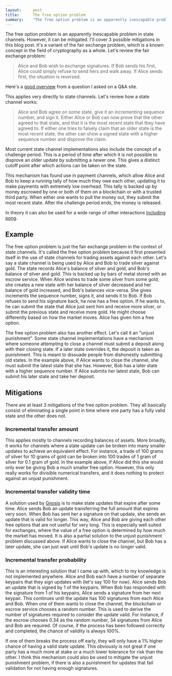 ```yaml
---
layout:     post
title:      The free option problem
summary:    "The free option problem is an apparently inescapable problem in state channels. However, it can be mitigated. I'll cover 3 possible mitigations in this blog post. It's a variant of the fair exchange problem, which is a known concept in the field of cryptography as a whole."
---
```


The free option problem is an apparently inescapable problem in state channels. However, it can be mitigated. I'll cover 3 possible mitigations in this blog post. It's a variant of the fair exchange problem, which is a known concept in the field of cryptography as a whole. Let's review the fair exchange problem: 

> Alice and Bob wish to exchange signatures. If Bob sends his first, Alice could simply refuse to send hers and walk away. If Alice sends first, the situation is reversed.

Here's a [good overview](https://crypto.stackexchange.com/questions/35828/is-it-possible-for-alice-and-bob-to-both-sign-a-message-simultaneously) from a question I asked on a Q&A site.

This applies very directly to state channels. Let's review how a state channel works:

> Alice and Bob agree on some state, give it an incrementing sequence number, and sign it. Either Alice or Bob can now prove that the other agreed to that state, and that it is the most recent state that they have agreed to. If either one tries to falsely claim that an older state is the most recent state, the other can show a signed state with a higher sequence number and disprove the claim.

Most current state channel implementations also include the concept of a challenge period. This is a period of time after which it is not possible to disprove an older update by submitting a newer one. This gives a distinct cutoff point after which actions can be taken on the state.

This mechanism has found use in payment channels, which allow Alice and Bob to keep a running tally of how much they owe each other, updating it to make payments with extremely low overhead. This tally is backed up by money escrowed by one or both of them on a blockchain or with a trusted third party. When either one wants to pull the money out, they submit the most recent state. After the challenge period ends, the money is released.

In theory it can also be used for a wide range of other interactions [including pong](http://altheamesh.com/blog/state-channel-pong/).

## Example

The free option problem is just the fair exchange problem in the context of state channels. It's called the free option problem because it first presented itself in the use of state channels for trading assets against each other. Let's say a state channel is being used by Alice and Bob to trade silver against gold. The state records Alice's balance of silver and gold, and Bob's balance of silver and gold. This is backed up by bars of metal stored with an escrow service. When Alice wishes to trade some silver from some gold, she creates a new state with her balance of silver decreased and her balance of gold increased, and Bob's balances vice-versa. She gives increments the sequence number, signs it, and sends it to Bob. If Bob refuses to send his signature back, he now has a free option. If he wants to, he can submit the state that Alice just sent him and receive more silver, or submit the previous state and receive more gold. He might choose differently based on how the market moves. Alice has given him a free option.

The free option problem also has another effect. Let's call it an "unjust punishment". Some state channel implementations have a mechanism where someone attempting to close a channel must submit a deposit along with their closing state. If a later state overrides it, the deposit is taken as punishment. This is meant to dissuade people from dishonestly submitting old states. In the example above, if Alice wants to close the channel, she must submit the latest state that she has. However, Bob has a later state with a higher sequence number. If Alice submits her latest state, Bob can submit his later state and take her deposit.

## Mitigations

There are at least 3 mitigations of the free option problem. They all basically consist of eliminating a single point in time where one party has a fully valid state and the other does not.

### Incremental transfer amount

This applies mostly to channels recording balances of assets. More broadly, it works for channels where a state update can be broken into many smaller updates to achieve an equivalent effect. For instance, a trade of 100 grams of silver for 10 grams of gold can be broken into 100 trades of 1 gram of silver for 0.1 gram of gold. In the example above, if Alice did this she would only ever be giving Bob a much smaller free option. However, this only really works for divisible numerical transfers, and it does nothing to protect against an unjust punishment.

### Incremental transfer validity time

A solution used by [Gnosis](https://gnosis.pm/) is to make state updates that expire after some time. Alice sends Bob an update transferring the full amount that expires very soon. When Bob has sent her a signature on that update, she sends an update that is valid for longer. This way, Alice and Bob are giving each other free options that are not useful for very long. This is especially well suited for exchanges, where the value of a free option is determined by how much the market has moved. It is also a partial solution to the unjust punishment problem discussed above. If Alice wants to close the channel, but Bob has a later update, she can just wait until Bob's update is no longer valid.

### Incremental transfer probability 

This is an interesting solution that I came up with, which to my knowledge is not implemented anywhere. Alice and Bob each have a number of separate keypairs that they sign updates with (let's say 100 for now). Alice sends Bob an update that is signed by 1 of the keypairs. When Bob has responded with the signature from 1 of his keypairs, Alice sends a signature from her next keypair. This continues until the update has 100 signatures from each Alice and Bob. When one of them wants to close the channel, the blockchain or escrow service chooses a random number. This is used to derive the number of signatures required to consider the update valid. For instance, if the escrow chooses 0.34 as the random number, 34 signatures from Alice and Bob are required. Of course, if the process has been followed correctly and completed, the chance of validity is always 100%. 

If one of them breaks the process off early, they will only have a 1% higher chance of having a valid state update. This obviously is not great if one party has a much more at stake or a much lower tolerance for risk than the other. I think this mechanism could also be used to mitigate the unjust punishment problem, if there is also a punishment for updates that fail validation for not having enough signatures.
